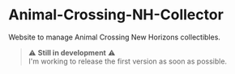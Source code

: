# Animal-Crossing-NH-Collector
 Website to manage Animal Crossing New Horizons collectibles.

> ⚠️ **Still in development** ⚠️  
>  I'm working to release the first version as soon as possible.
